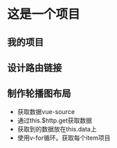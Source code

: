 # 这是一个项目

## 我的项目

## 设计路由链接

## 制作轮播图布局

- 获取数据vue-source
- 通过this.$http.get获取数据
- 获取到的数据放在this.data上
- 使用v-for循环。获取每个item项目
